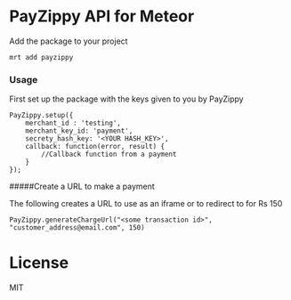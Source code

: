 PayZippy API for Meteor
====
Add the package to your project

```
mrt add payzippy
```

### Usage

First set up the package with the keys given to you by PayZippy

```
PayZippy.setup({
	merchant_id : 'testing',
	merchant_key_id: 'payment',
	secrety_hash_key: '<YOUR HASH_KEY>',
	callback: function(error, result) {
		//Callback function from a payment
	}
});
```

#####Create a URL to make a payment

The following creates a URL to use as an iframe or to redirect to for Rs 150

```
PayZippy.generateChargeUrl("<some transaction id>", "customer_address@email.com", 150)
```

License
===

MIT
